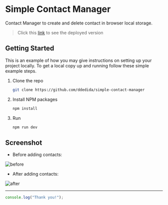 # Simple Contact Manager

Contact Manager to create and delete contact in browser local storage.

> Click this [link](https://simple-contact-manager.vercel.app/) to see the deployed version

## Getting Started

This is an example of how you may give instructions on setting up your project locally.
To get a local copy up and running follow these simple example steps.

1. Clone the repo
   ```sh
   git clone https://github.com/ddedida/simple-contact-manager
   ```
2. Install NPM packages
   ```sh
   npm install
   ```
3. Run
   ```sh
   npm run dev
   ```

## Screenshot

- Before adding contacts:

![before](https://cdn.discordapp.com/attachments/702797283795927123/1202198338422968320/Screenshot_114.png?ex=65cc9573&is=65ba2073&hm=03c84ba5cbe85e3d576e3c8481d71999660b043c8435b4950d22472a7b369ce0&)

- After adding contacts:

![after](https://cdn.discordapp.com/attachments/702797283795927123/1202198339094061137/Screenshot_115.png?ex=65cc9573&is=65ba2073&hm=80f10494b4b7f67c6e32a5ac95a8a9324f0db543af161f1a219e61c33417448d&)

---

```js
console.log("Thank you!");
```
